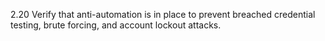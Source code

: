 2.20 Verify that anti-automation is in place to prevent breached credential testing, brute forcing, and account lockout attacks.
